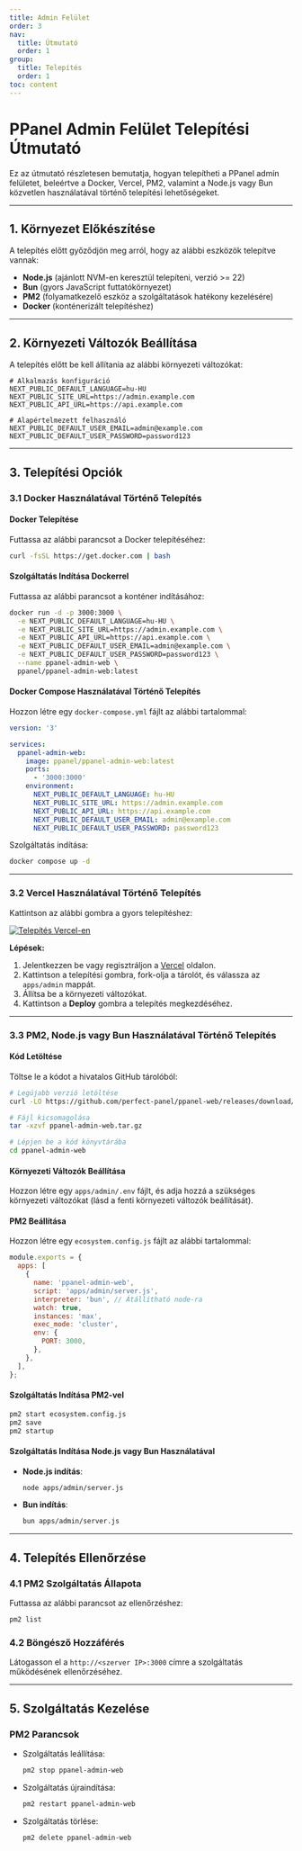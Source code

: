 ```yaml
---
title: Admin Felület
order: 3
nav:
  title: Útmutató
  order: 1
group:
  title: Telepítés
  order: 1
toc: content
---
```


# **PPanel Admin Felület Telepítési Útmutató**

Ez az útmutató részletesen bemutatja, hogyan telepítheti a PPanel admin felületet, beleértve a Docker, Vercel, PM2, valamint a Node.js vagy Bun közvetlen használatával történő telepítési lehetőségeket.

---

## **1. Környezet Előkészítése**

A telepítés előtt győződjön meg arról, hogy az alábbi eszközök telepítve vannak:

- **Node.js** (ajánlott NVM-en keresztül telepíteni, verzió >= 22)
- **Bun** (gyors JavaScript futtatókörnyezet)
- **PM2** (folyamatkezelő eszköz a szolgáltatások hatékony kezelésére)
- **Docker** (konténerizált telepítéshez)

---

## **2. Környezeti Változók Beállítása**

A telepítés előtt be kell állítania az alábbi környezeti változókat:

```env
# Alkalmazás konfiguráció
NEXT_PUBLIC_DEFAULT_LANGUAGE=hu-HU
NEXT_PUBLIC_SITE_URL=https://admin.example.com
NEXT_PUBLIC_API_URL=https://api.example.com

# Alapértelmezett felhasználó
NEXT_PUBLIC_DEFAULT_USER_EMAIL=admin@example.com
NEXT_PUBLIC_DEFAULT_USER_PASSWORD=password123
```

---

## **3. Telepítési Opciók**

### **3.1 Docker Használatával Történő Telepítés**

#### Docker Telepítése

Futtassa az alábbi parancsot a Docker telepítéséhez:

```bash
curl -fsSL https://get.docker.com | bash
```

#### Szolgáltatás Indítása Dockerrel

Futtassa az alábbi parancsot a konténer indításához:

```bash
docker run -d -p 3000:3000 \
  -e NEXT_PUBLIC_DEFAULT_LANGUAGE=hu-HU \
  -e NEXT_PUBLIC_SITE_URL=https://admin.example.com \
  -e NEXT_PUBLIC_API_URL=https://api.example.com \
  -e NEXT_PUBLIC_DEFAULT_USER_EMAIL=admin@example.com \
  -e NEXT_PUBLIC_DEFAULT_USER_PASSWORD=password123 \
  --name ppanel-admin-web \
  ppanel/ppanel-admin-web:latest
```

#### Docker Compose Használatával Történő Telepítés

Hozzon létre egy `docker-compose.yml` fájlt az alábbi tartalommal:

```yaml
version: '3'

services:
  ppanel-admin-web:
    image: ppanel/ppanel-admin-web:latest
    ports:
      - '3000:3000'
    environment:
      NEXT_PUBLIC_DEFAULT_LANGUAGE: hu-HU
      NEXT_PUBLIC_SITE_URL: https://admin.example.com
      NEXT_PUBLIC_API_URL: https://api.example.com
      NEXT_PUBLIC_DEFAULT_USER_EMAIL: admin@example.com
      NEXT_PUBLIC_DEFAULT_USER_PASSWORD: password123
```

Szolgáltatás indítása:

```bash
docker compose up -d
```

---

### **3.2 Vercel Használatával Történő Telepítés**

Kattintson az alábbi gombra a gyors telepítéshez:

[![Telepítés Vercel-en](https://vercel.com/button)](https://vercel.com/new/clone?demo-description=PPanel%20egy%20tiszta%2C%20professzionális%20és%20tökéletes%20nyílt%20forráskódú%20proxy%20panel%20eszköz%2C%20amely%20az%20ideális%20választás%20az%20oktatáshoz%20és%20a%20gyakorlati%20használathoz&demo-image=https%3A%2F%2Furlscan.io%2Fliveshot%2F%3Fwidth%3D1920%26height%3D1080%26url%3Dhttps%3A%2F%2Fadmin.ppanel.dev&demo-title=PPanel%20Admin%20Web&demo-url=https%3A%2F%2Fadmin.ppanel.dev%2F&from=.&project-name=ppanel-admin-web&repository-name=ppanel-web&repository-url=https%3A%2F%2Fgithub.com%2Fperfect-panel%2Fppanel-web&root-directory=apps%2Fadmin&skippable-integrations=1)

**Lépések:**

1. Jelentkezzen be vagy regisztráljon a [Vercel](https://vercel.com/) oldalon.
2. Kattintson a telepítési gombra, fork-olja a tárolót, és válassza az `apps/admin` mappát.
3. Állítsa be a környezeti változókat.
4. Kattintson a **Deploy** gombra a telepítés megkezdéséhez.

---

### **3.3 PM2, Node.js vagy Bun Használatával Történő Telepítés**

#### Kód Letöltése

Töltse le a kódot a hivatalos GitHub tárolóból:

```bash
# Legújabb verzió letöltése
curl -LO https://github.com/perfect-panel/ppanel-web/releases/download/v1.0.0/ppanel-admin-web.tar.gz

# Fájl kicsomagolása
tar -xzvf ppanel-admin-web.tar.gz

# Lépjen be a kód könyvtárába
cd ppanel-admin-web
```

#### Környezeti Változók Beállítása

Hozzon létre egy `apps/admin/.env` fájlt, és adja hozzá a szükséges környezeti változókat (lásd a fenti környezeti változók beállítását).

#### PM2 Beállítása

Hozzon létre egy `ecosystem.config.js` fájlt az alábbi tartalommal:

```javascript
module.exports = {
  apps: [
    {
      name: 'ppanel-admin-web',
      script: 'apps/admin/server.js',
      interpreter: 'bun', // Átállítható node-ra
      watch: true,
      instances: 'max',
      exec_mode: 'cluster',
      env: {
        PORT: 3000,
      },
    },
  ],
};
```

#### Szolgáltatás Indítása PM2-vel

```bash
pm2 start ecosystem.config.js
pm2 save
pm2 startup
```

#### Szolgáltatás Indítása Node.js vagy Bun Használatával

- **Node.js indítás**:
  ```bash
  node apps/admin/server.js
  ```
- **Bun indítás**:
  ```bash
  bun apps/admin/server.js
  ```

---

## **4. Telepítés Ellenőrzése**

### **4.1 PM2 Szolgáltatás Állapota**

Futtassa az alábbi parancsot az ellenőrzéshez:

```bash
pm2 list
```

### **4.2 Böngésző Hozzáférés**

Látogasson el a `http://<szerver IP>:3000` címre a szolgáltatás működésének ellenőrzéséhez.

---

## **5. Szolgáltatás Kezelése**

### **PM2 Parancsok**

- Szolgáltatás leállítása:
  ```bash
  pm2 stop ppanel-admin-web
  ```
- Szolgáltatás újraindítása:
  ```bash
  pm2 restart ppanel-admin-web
  ```
- Szolgáltatás törlése:
  ```bash
  pm2 delete ppanel-admin-web
  ```
